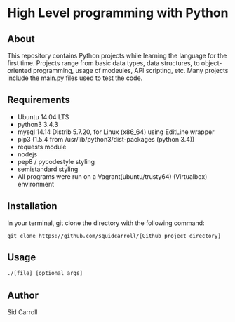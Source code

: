 # High Level programming with Python

## About
This repository contains Python projects while learning the language for the first time. Projects range from basic data types, data structures, to object-oriented programming, usage of modeules, API scripting, etc. Many projects include the main.py files used to test the code.

## Requirements
* Ubuntu 14.04 LTS
* python3 3.4.3
* mysql 14.14 Distrib 5.7.20, for Linux (x86_64) using  EditLine wrapper
* pip3 (1.5.4 from /usr/lib/python3/dist-packages (python 3.4))
* requests module
* nodejs
* pep8 / pycodestyle styling
* semistandard styling
* All programs were run on a Vagrant(ubuntu/trusty64) (Virtualbox) environment

## Installation
In your terminal, git clone the directory with the following command:
```
git clone https://github.com/squidcarroll/[Github project directory]
```

## Usage
```sh
./[file] [optional args]
```

## Author
Sid Carroll
